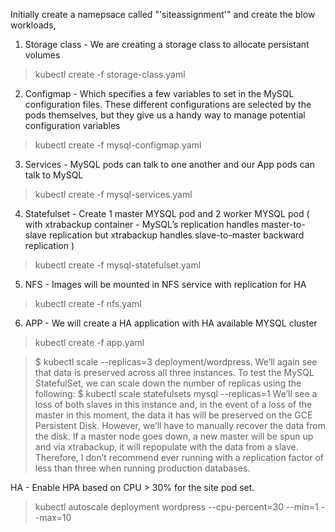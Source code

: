 Initially create a namepsace called "'siteassignment'" and create the blow workloads,

1. Storage class - We are creating a storage class to allocate persistant volumes
> kubectl create -f storage-class.yaml
2. Configmap - Which specifies a few variables to set in the MySQL
configuration files. These different configurations are selected by the
pods themselves, but they give us a handy way to manage potential
configuration variables
> kubectl create -f mysql-configmap.yaml
3. Services - MySQL pods can talk to one another and our
App pods can talk to MySQL
> kubectl create -f mysql-services.yaml
4. Statefulset - Create 1 master MYSQL pod and 2 worker MYSQL pod ( with xtrabackup container - MySQL’s replication handles
master-to-slave replication but xtrabackup handles slave-to-master backward replication )
> kubectl create -f mysql-statefulset.yaml
5. NFS - Images will be mounted in NFS service with replication for HA
> kubectl create -f nfs.yaml
6. APP - We will create a HA application with HA available MYSQL cluster 
> kubectl create -f app.yaml

> $ kubectl scale --replicas=3 deployment/wordpress. 
We’ll again see that data is preserved across all three instances. To test the MySQL StatefulSet, we can scale down the number of replicas using the following: 
> $ kubectl scale statefulsets mysql --replicas=1 
We’ll see a loss of both slaves in this instance and, in the event of a loss of the master in this moment, the data it has will be preserved on the GCE
Persistent Disk. However, we’ll have to manually recover the data from the disk. If a master node goes down, a new master will be spun up and via xtrabackup, it will repopulate with the data from a slave. Therefore, I don’t recommend ever running with a replication factor of less than three when running production databases.

HA - Enable HPA based on CPU > 30% for the site pod set.
> kubectl autoscale deployment wordpress --cpu-percent=30 --min=1 --max=10
